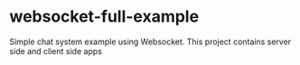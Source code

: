 # websocket-full-example
Simple chat system example using Websocket. This project contains server side and client side apps
